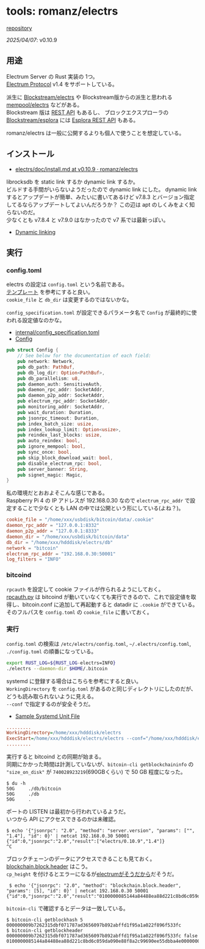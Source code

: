 # tools: romanz/electrs

[repository](https://github.com/romanz/electrs)

_2025/04/07_: v0.10.9

## 用途

Electrum Server の Rust 実装の 1つ。  
[Electrum Protocol](https://electrumx.readthedocs.io/en/latest/protocol.html) v1.4 をサポートしている。

派生に [Blockstream/electrs](https://github.com/Blockstream/electrs) や Blockstream版からの派生と思われる [mempool/electrs](https://github.com/mempool/electrs) などがある。  
Blockstream 版は [REST API](https://github.com/Blockstream/electrs?tab=readme-ov-file#notable-changes-from-electrs) もあるし、
ブロックエクスプローラの [Blockstream/esplora](https://github.com/Blockstream/esplora) には [Esplora REST API](https://github.com/Blockstream/esplora/blob/master/API.md) もある。

romanz/electrs は一般に公開するよりも個人で使うことを想定している。

## インストール

* [electrs/doc/install.md at v0.10.9 · romanz/electrs](https://github.com/romanz/electrs/blob/v0.10.9/doc/install.md)

librocksdb を static link するか dynamic link するか。  
ビルドする手間がいらないようだったので dynamic link にした。
dynamic link するとアップデートが簡単、みたいに書いてあるけど v7.8.3 とバージョン指定してるならアップデートしてよいんだろうか？ 
この辺は apt のしくみをよく知らないのだ。  
少なくとも v7.8.4 と v7.9.0 はなかったので v7 系では最新っぽい。

* [Dynamic linking](https://github.com/romanz/electrs/blob/v0.10.9/doc/install.md#dynamic-linking)

## 実行

### config.toml

electrs の設定は `config.toml` という名前である。  
[テンプレート](https://github.com/romanz/electrs/blob/v0.10.9/doc/config_example.toml) を参考にすると良い。  
`cookie_file` と `db_dir` は変更するのではないかな。

`config_specification.toml` が設定できるパラメータ名で `Config` が最終的に使われる設定値なのかな。

* [internal/config_specification.toml](https://github.com/romanz/electrs/blob/v0.10.9/internal/config_specification.toml)
* [Config](https://github.com/romanz/electrs/blob/v0.10.9/src/config.rs#L125-L148)

```rust
pub struct Config {
    // See below for the documentation of each field:
    pub network: Network,
    pub db_path: PathBuf,
    pub db_log_dir: Option<PathBuf>,
    pub db_parallelism: u8,
    pub daemon_auth: SensitiveAuth,
    pub daemon_rpc_addr: SocketAddr,
    pub daemon_p2p_addr: SocketAddr,
    pub electrum_rpc_addr: SocketAddr,
    pub monitoring_addr: SocketAddr,
    pub wait_duration: Duration,
    pub jsonrpc_timeout: Duration,
    pub index_batch_size: usize,
    pub index_lookup_limit: Option<usize>,
    pub reindex_last_blocks: usize,
    pub auto_reindex: bool,
    pub ignore_mempool: bool,
    pub sync_once: bool,
    pub skip_block_download_wait: bool,
    pub disable_electrum_rpc: bool,
    pub server_banner: String,
    pub signet_magic: Magic,
}
```

私の環境だとおおよそこんな感じである。  
Raspberry Pi 4 の IP アドレスが 192.168.0.30 なので `electrum_rpc_addr` で設定することで少なくとも LAN の中では公開という形にしている(よね？)。

```conf
cookie_file = "/home/xxx/usbdisk/bitcoin/data/.cookie"
daemon_rpc_addr = "127.0.0.1:8332"
daemon_p2p_addr = "127.0.0.1:8333"
daemon_dir = "/home/xxx/usbdisk/bitcoin/data"
db_dir = "/home/xxx/hdddisk/electrs/db"
network = "bitcoin"
electrum_rpc_addr = "192.168.0.30:50001"
log_filters = "INFO"
```

### bitcoind

`rpcauth` を設定して cookie ファイルが作られるようにしておく。  
[rpcauth.py](https://github.com/bitcoin/bitcoin/tree/master/share/rpcauth) は bitcoind が動いていなくても実行できるので、これで設定値を取得し、bitcoin.conf に追加して再起動すると datadir に `.cookie` ができている。  
そのフルパスを `config.toml` の `cookie_file` に書いておく。

### 実行

`config.toml` の検索は `/etc/electrs/config.toml`, `~/.electrs/config.toml`, `./config.toml` の順番になっている。

```bash
export RUST_LOG=${RUST_LOG-electrs=INFO}
./electrs --daemon-dir $HOME/.bitcoin
```

systemd に登録する場合はこちらを参考にすると良い。  
`WorkingDirectory` を `config.toml` があるのと同じディレクトリにしたのだが、どうも読み取られないように見える。  
`--conf` で指定するのが安全そうだ。

* [Sample Systemd Unit File](https://github.com/romanz/electrs/blob/v0.10.9/doc/config.md#sample-systemd-unit-file)

```ini
.........
WorkingDirectory=/home/xxx/hdddisk/electrs
ExecStart=/home/xxx/hdddisk/electrs/electrs --conf="/home/xxx/hdddisk/electrs/config.toml"
.........
```

実行すると bitcoind との同期が始まる。  
同期にかかった時間は計測していないが、`bitcoin-cli getblockchaininfo` の `"size_on_disk"` が `740028923219`(690GBくらい) で 50 GB 程度になった。

```console
$ du -h
50G     ./db/bitcoin
50G     ./db
50G     .
```

ポートの LISTEN は最初から行われているようだ。  
いつから API にアクセスできるのかは未確認。

```console
$ echo '{"jsonrpc": "2.0", "method": "server.version", "params": ["", "1.4"], "id": 0}' | netcat 192.168.0.30 50001
{"id":0,"jsonrpc":"2.0","result":["electrs/0.10.9","1.4"]}
^C
```

ブロックチェーンのデータにアクセスできることも見ておく。  
[blockchain.block.header](https://electrumx.readthedocs.io/en/latest/protocol-methods.html#blockchain-block-header) はこう。  
`cp_height` を付けるとエラーになるが[electrumがそうだから](https://github.com/romanz/electrs/issues/1080)だそうだ。

```console
 $ echo '{"jsonrpc": "2.0", "method": "blockchain.block.header", "params": [5], "id": 0}' | netcat 192.168.0.30 50001
{"id":0,"jsonrpc":"2.0","result":"0100000085144a84488ea88d221c8bd6c059da090e88f8a2c99690ee55dbba4e00000000e11c48fecdd9e72510ca84f023370c9a38bf91ac5cae88019bee94d24528526344c36649ffff001d1d03e477"}
```

`bitcoin-cli` で確認するとデータは一致している。

```console
$ bitcoin-cli getblockhash 5
000000009b7262315dbf071787ad3656097b892abffd1f95a1a022f896f533fc
$ bitcoin-cli getblockheader 000000009b7262315dbf071787ad3656097b892abffd1f95a1a022f896f533fc false
0100000085144a84488ea88d221c8bd6c059da090e88f8a2c99690ee55dbba4e00000000e11c48fecdd9e72510ca84f023370c9a38bf91ac5cae88019bee94d24528526344c36649ffff001d1d03e477
```
